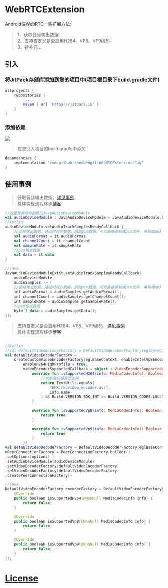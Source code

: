 # WebRTCExtension
Android端WebRTC一些扩展方法:

>1、获取音频输出数据     
>2、支持自定义是否启用H264、VP8、VP9编码    
>3、待补充...

## 引入
### 将JitPack存储库添加到您的项目中(项目根目录下build.gradle文件)
```gradle
allprojects {
    repositories {
        ...
        maven { url 'https://jitpack.io' }
    }
}
```
### 添加依赖
[![](https://jitpack.io/v/shenbengit/WebRTCExtension.svg)](https://jitpack.io/#shenbengit/WebRTCExtension)
> 在您引入项目的build.gradle中添加
```gradle
dependencies {
    implementation 'com.github.shenbengit:WebRTCExtension:Tag'
}
```
## 使用事例
>获取音频输出数据，[详见事例](https://github.com/shenbengit/WebRTCExtension/blob/7e4e63f3e64f0344fc35022051c410a3cb531ba7/app/src/main/java/com/shencoder/webrtcextensiondemo/WebRTCManager.kt#L51)    
>具体实现流程移步[博客](https://blog.csdn.net/csdn_shen0221/article/details/119846853)
```kotlin
//这里替换成你创建的JavaAudioDeviceModule
val audioDeviceModule : JavaAudioDeviceModule = JavaAudioDeviceModule.builder(applicationContext).createAudioDeviceModule()
//kotlin
audioDeviceModule.setAudioTrackSamplesReadyCallback {
    //音频输出数据，通话时对方数据，原始pcm数据，可以直接录制成pcm文件，再转成mp3
    val audioFormat = it.audioFormat
    val channelCount = it.channelCount
    val sampleRate = it.sampleRate
    //pcm格式数据
    val data = it.data
}

//java
JavaAudioDeviceModuleExtKt.setAudioTrackSamplesReadyCallback(
    audioDeviceModule,
    audioSamples -> {
    //音频输出数据，通话时对方数据，原始pcm数据，可以直接录制成pcm文件，再转成mp3
    int audioFormat = audioSamples.getAudioFormat();
    int channelCount = audioSamples.getChannelCount();
    int sampleRate = audioSamples.getSampleRate();
    //pcm格式数据
    byte[] data = audioSamples.getData();
});
```

>支持自定义是否启用H264、VP8、VP9编码，[详见事例](https://github.com/shenbengit/WebRTCExtension/blob/21bc32beb66cbd904810ee452fb0e8e1a34dbb33/app/src/main/java/com/shencoder/webrtcextensiondemo/WebRTCManager.kt#L84)    
>具体实现流程移步[博客](https://blog.csdn.net/csdn_shen0221/article/details/119982257)
```kotlin

//kotlin
//val defaultVideoEncoderFactory = DefaultVideoEncoderFactory(eglBaseContext, true, true)
val defaultVideoEncoderFactory =
    createCustomVideoEncoderFactory(eglBaseContext, enableIntelVp8Encoder = true,
        enableH264HighProfile = true,
        videoEncoderSupportedCallback = object : VideoEncoderSupportedCallback {
            override fun isSupportedH264(info: MediaCodecInfo): Boolean {
                //判断编码器是否支持
                return TextUtils.equals(
                    "OMX.rk.video_encoder.avc",
                    info.name
                ) && Build.VERSION.SDK_INT >= Build.VERSION_CODES.LOLLIPOP
            }

            override fun isSupportedVp8(info: MediaCodecInfo): Boolean {
                return true
            }

            override fun isSupportedVp9(info: MediaCodecInfo): Boolean {
                return true
            }
        })
val defaultVideoDecoderFactory = DefaultVideoDecoderFactory(eglBaseContext)
mPeerConnectionFactory = PeerConnectionFactory.builder()
.setOptions(options)
.setAudioDeviceModule(audioDeviceModule)
.setVideoEncoderFactory(defaultVideoEncoderFactory)
.setVideoDecoderFactory(defaultVideoDecoderFactory)
.createPeerConnectionFactory()

//java
DefaultVideoEncoderFactory encoderFactory = DefaultVideoEncoderFactoryExtKt.createCustomVideoEncoderFactory(eglBaseContext, true, , true, new VideoEncoderSupportedCallback() {
    @Override
    public boolean isSupportedH264(@NonNull MediaCodecInfo info) {
        return false;
    }

    @Override
    public boolean isSupportedVp8(@NonNull MediaCodecInfo info) {
        return false;
    }

    @Override
    public boolean isSupportedVp9(@NonNull MediaCodecInfo info) {
        return false;
    }
});
```
# [License](https://github.com/shenbengit/WebRTCExtension/blob/master/LICENSE)
